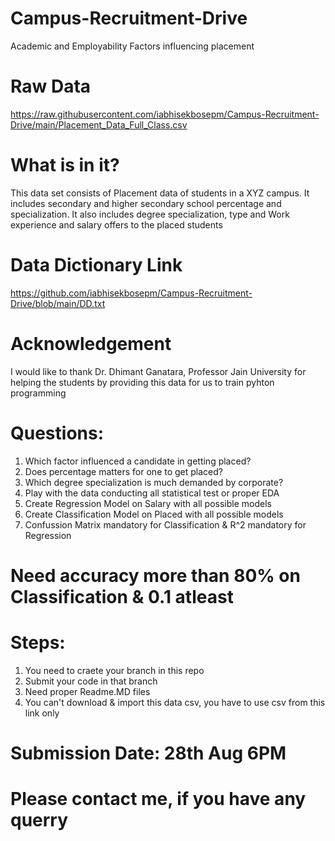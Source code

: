 # Campus-Recruitment-Drive
Academic and Employability Factors influencing placement

# Raw Data
https://raw.githubusercontent.com/iabhisekbosepm/Campus-Recruitment-Drive/main/Placement_Data_Full_Class.csv

# What is in it?
This data set consists of Placement data of students in a XYZ campus. It includes secondary and higher secondary school percentage and specialization. It also includes degree specialization, type and Work experience and salary offers to the placed students

# Data Dictionary Link
https://github.com/iabhisekbosepm/Campus-Recruitment-Drive/blob/main/DD.txt

# Acknowledgement
I would like to thank Dr. Dhimant Ganatara, Professor Jain University for helping the students by providing this data for us to train pyhton programming

# Questions:
1. Which factor influenced a candidate in getting placed?
2. Does percentage matters for one to get placed?
3. Which degree specialization is much demanded by corporate?
4. Play with the data conducting all statistical test or proper EDA
5. Create Regression Model on Salary with all possible models
6. Create Classification Model on Placed with all possible models
7. Confussion Matrix mandatory for Classification & R^2 mandatory for Regression

# Need accuracy more than 80% on Classification & 0.1 atleast

# Steps:
1. You need to craete your branch in this repo
2. Submit your code in that branch
3. Need proper Readme.MD files
4. You can't download & import this data csv, you have to use csv from this link only

# Submission Date: 28th Aug 6PM
# Please contact me, if you have any querry
